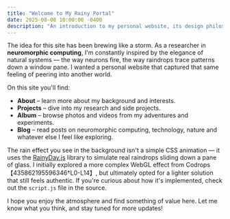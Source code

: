```yaml
---
title: "Welcome to My Rainy Portal"
date: 2025-08-08 10:00:00 -0400
description: "An introduction to my personal website, its design philosophy and what you'll find here."
---
```


The idea for this site has been brewing like a storm. As a researcher in **neuromorphic computing**, I'm constantly inspired by the elegance of natural systems — the way neurons fire, the way raindrops trace patterns down a window pane. I wanted a personal website that captured that same feeling of peering into another world.

On this site you'll find:

* **About** – learn more about my background and interests.
* **Projects** – dive into my research and side projects.
* **Album** – browse photos and videos from my adventures and experiments.
* **Blog** – read posts on neuromorphic computing, technology, nature and whatever else I feel like exploring.

The rain effect you see in the background isn't a simple CSS animation — it uses the [RainyDay.js](https://github.com/maroslaw/RainyDay.js/) library to simulate real raindrops sliding down a pane of glass. I initially explored a more complex WebGL effect from Codrops【435862195596346†L0-L14】, but ultimately opted for a lighter solution that still feels authentic. If you're curious about how it's implemented, check out the `script.js` file in the source.

I hope you enjoy the atmosphere and find something of value here. Let me know what you think, and stay tuned for more updates!
